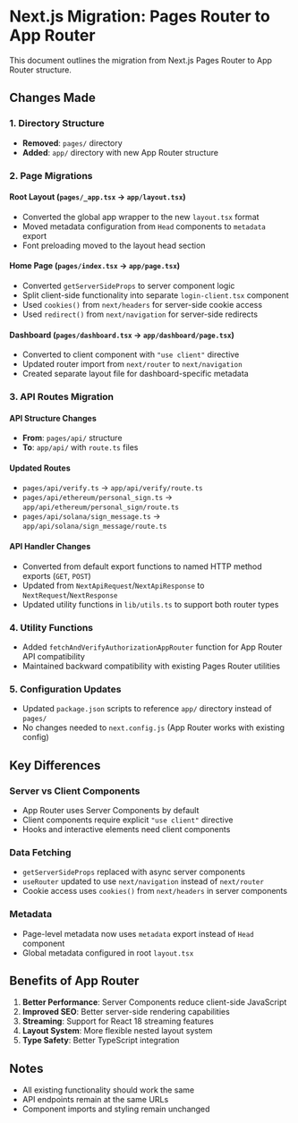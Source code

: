 # Next.js Migration: Pages Router to App Router

This document outlines the migration from Next.js Pages Router to App Router structure.

## Changes Made

### 1. Directory Structure

- **Removed**: `pages/` directory
- **Added**: `app/` directory with new App Router structure

### 2. Page Migrations

#### Root Layout (`pages/_app.tsx` → `app/layout.tsx`)

- Converted the global app wrapper to the new `layout.tsx` format
- Moved metadata configuration from `Head` components to `metadata` export
- Font preloading moved to the layout head section

#### Home Page (`pages/index.tsx` → `app/page.tsx`)

- Converted `getServerSideProps` to server component logic
- Split client-side functionality into separate `login-client.tsx` component
- Used `cookies()` from `next/headers` for server-side cookie access
- Used `redirect()` from `next/navigation` for server-side redirects

#### Dashboard (`pages/dashboard.tsx` → `app/dashboard/page.tsx`)

- Converted to client component with `"use client"` directive
- Updated router import from `next/router` to `next/navigation`
- Created separate layout file for dashboard-specific metadata

### 3. API Routes Migration

#### API Structure Changes

- **From**: `pages/api/` structure
- **To**: `app/api/` with `route.ts` files

#### Updated Routes

- `pages/api/verify.ts` → `app/api/verify/route.ts`
- `pages/api/ethereum/personal_sign.ts` → `app/api/ethereum/personal_sign/route.ts`
- `pages/api/solana/sign_message.ts` → `app/api/solana/sign_message/route.ts`

#### API Handler Changes

- Converted from default export functions to named HTTP method exports (`GET`, `POST`)
- Updated from `NextApiRequest`/`NextApiResponse` to `NextRequest`/`NextResponse`
- Updated utility functions in `lib/utils.ts` to support both router types

### 4. Utility Functions

- Added `fetchAndVerifyAuthorizationAppRouter` function for App Router API compatibility
- Maintained backward compatibility with existing Pages Router utilities

### 5. Configuration Updates

- Updated `package.json` scripts to reference `app/` directory instead of `pages/`
- No changes needed to `next.config.js` (App Router works with existing config)

## Key Differences

### Server vs Client Components

- App Router uses Server Components by default
- Client components require explicit `"use client"` directive
- Hooks and interactive elements need client components

### Data Fetching

- `getServerSideProps` replaced with async server components
- `useRouter` updated to use `next/navigation` instead of `next/router`
- Cookie access uses `cookies()` from `next/headers` in server components

### Metadata

- Page-level metadata now uses `metadata` export instead of `Head` component
- Global metadata configured in root `layout.tsx`

## Benefits of App Router

1. **Better Performance**: Server Components reduce client-side JavaScript
2. **Improved SEO**: Better server-side rendering capabilities
3. **Streaming**: Support for React 18 streaming features
4. **Layout System**: More flexible nested layout system
5. **Type Safety**: Better TypeScript integration

## Notes

- All existing functionality should work the same
- API endpoints remain at the same URLs
- Component imports and styling remain unchanged
